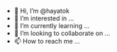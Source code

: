 - 👋 Hi, I’m @hayatok
- 👀 I’m interested in ...
- 🌱 I’m currently learning ...
- 💞️ I’m looking to collaborate on ...
- 📫 How to reach me ...

<!---
hayatok/hayatok is a ✨ special ✨ repository because its `README.md` (this file) appears on your GitHub profile.
You can click the Preview link to take a look at your changes.
--->
